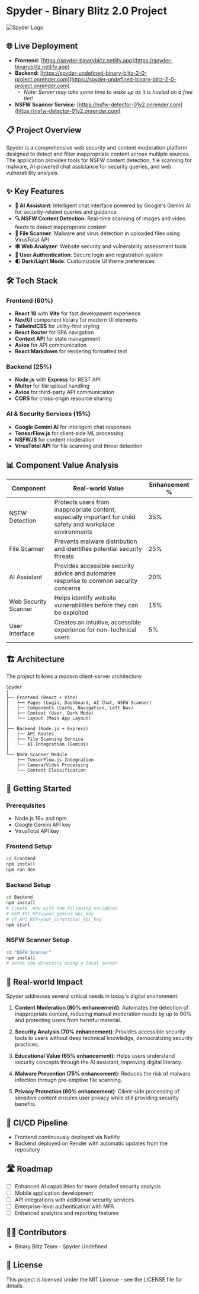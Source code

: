 # Spyder - Binary Blitz 2.0 Project

![Spyder Logo](https://via.placeholder.com/150?text=Spyder)

## 🌐 Live Deployment

- **Frontend:** [https://spyder-binaryblitz.netlify.app](https://spyder-binaryblitz.netlify.app)
- **Backend:** [https://spyder-undefined-binary-blitz-2-0-project.onrender.com](https://spyder-undefined-binary-blitz-2-0-project.onrender.com)
  - _Note: Server may take some time to wake up as it is hosted on a free tier!_
- **NSFW Scanner Service:** [https://nsfw-detector-01y2.onrender.com](https://nsfw-detector-01y2.onrender.com)

## 📋 Project Overview

Spyder is a comprehensive web security and content moderation platform designed to detect and filter inappropriate content across multiple sources. The application provides tools for NSFW content detection, file scanning for malware, AI-powered chat assistance for security queries, and web vulnerability analysis.

## ✨ Key Features

- **🤖 AI Assistant**: Intelligent chat interface powered by Google's Gemini AI for security-related queries and guidance
- **🔍 NSFW Content Detection**: Real-time scanning of images and video feeds to detect inappropriate content
- **🦠 File Scanner**: Malware and virus detection in uploaded files using VirusTotal API
- **🕸️ Web Analyzer**: Website security and vulnerability assessment tools
- **🔐 User Authentication**: Secure login and registration system
- **🌓 Dark/Light Mode**: Customizable UI theme preferences

## 🛠️ Tech Stack

### Frontend (60%)
- **React 18** with **Vite** for fast development experience
- **NextUI** component library for modern UI elements
- **TailwindCSS** for utility-first styling
- **React Router** for SPA navigation
- **Context API** for state management
- **Axios** for API communication
- **React Markdown** for rendering formatted text

### Backend (25%)
- **Node.js** with **Express** for REST API
- **Multer** for file upload handling
- **Axios** for third-party API communication
- **CORS** for cross-origin resource sharing

### AI & Security Services (15%)
- **Google Gemini AI** for intelligent chat responses
- **TensorFlow.js** for client-side ML processing
- **NSFWJS** for content moderation
- **VirusTotal API** for file scanning and threat detection

## 📊 Component Value Analysis

| Component | Real-world Value | Enhancement % |
|-----------|------------------|--------------|
| NSFW Detection | Protects users from inappropriate content, especially important for child safety and workplace environments | 35% |
| File Scanner | Prevents malware distribution and identifies potential security threats | 25% |
| AI Assistant | Provides accessible security advice and automates response to common security concerns | 20% |
| Web Security Scanner | Helps identify website vulnerabilities before they can be exploited | 15% |
| User Interface | Creates an intuitive, accessible experience for non-technical users | 5% |

## 🏗️ Architecture

The project follows a modern client-server architecture:

```
Spyder
│
├── Frontend (React + Vite)
│   ├── Pages (Login, Dashboard, AI Chat, NSFW Scanner)
│   ├── Components (Cards, Navigation, Left Nav)
│   ├── Context (User, Dark Mode)
│   └── Layout (Main App Layout)
│
├── Backend (Node.js + Express)
│   ├── API Routes 
│   ├── File Scanning Service
│   └── AI Integration (Gemini)
│
└── NSFW Scanner Module
    ├── TensorFlow.js Integration
    ├── Camera/Video Processing
    └── Content Classification
```

## 🚀 Getting Started

### Prerequisites
- Node.js 16+ and npm
- Google Gemini API key
- VirusTotal API key

### Frontend Setup
```bash
cd Frontend
npm install
npm run dev
```

### Backend Setup
```bash
cd Backend
npm install
# Create .env with the following variables
# GEM_API_KEY=your_gemini_api_key
# VT_API_KEY=your_virustotal_api_key
npm start
```

### NSFW Scanner Setup
```bash
cd "NSFW Scanner"
npm install
# Serve the directory using a local server
```

## 💯 Real-world Impact

Spyder addresses several critical needs in today's digital environment:

1. **Content Moderation (80% enhancement)**: Automates the detection of inappropriate content, reducing manual moderation needs by up to 90% and protecting users from harmful material.

2. **Security Analysis (70% enhancement)**: Provides accessible security tools to users without deep technical knowledge, democratizing security practices.

3. **Educational Value (65% enhancement)**: Helps users understand security concepts through the AI assistant, improving digital literacy.

4. **Malware Prevention (75% enhancement)**: Reduces the risk of malware infection through pre-emptive file scanning.

5. **Privacy Protection (60% enhancement)**: Client-side processing of sensitive content ensures user privacy while still providing security benefits.

## 🔄 CI/CD Pipeline

- Frontend continuously deployed via Netlify
- Backend deployed on Render with automatic updates from the repository

## 🛣️ Roadmap

- [ ] Enhanced AI capabilities for more detailed security analysis
- [ ] Mobile application development 
- [ ] API integrations with additional security services
- [ ] Enterprise-level authentication with MFA
- [ ] Enhanced analytics and reporting features

## 👨‍💻 Contributors

- Binary Blitz Team - Spyder Undefined

## 📄 License

This project is licensed under the MIT License - see the LICENSE file for details.
